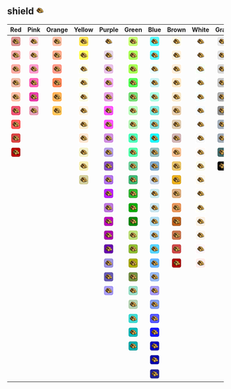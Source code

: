 ## shield ![shield](../../icons/misc/wood.png)
| Red | Pink | Orange | Yellow | Purple | Green | Blue | Brown | White | Gray |
|:-:|:-:|:-:|:-:|:-:|:-:|:-:|:-:|:-:|:-:|
| ![IndianRed](../../icons/misc/wood/IndianRed.png) | ![Pink](../../icons/misc/wood/Pink.png) | ![LightSalmon](../../icons/misc/wood/LightSalmon.png) | ![Gold](../../icons/misc/wood/Gold.png) | ![Lavender](../../icons/misc/wood/Lavender.png) | ![GreenYellow](../../icons/misc/wood/GreenYellow.png) | ![Aqua](../../icons/misc/wood/Aqua.png) | ![Cornsilk](../../icons/misc/wood/Cornsilk.png) | ![White](../../icons/misc/wood/White.png) | ![Gainsboro](../../icons/misc/wood/Gainsboro.png) |
| ![LightCoral](../../icons/misc/wood/LightCoral.png) | ![LightPink](../../icons/misc/wood/LightPink.png) | ![Coral](../../icons/misc/wood/Coral.png) | ![Yellow](../../icons/misc/wood/Yellow.png) | ![Thistle](../../icons/misc/wood/Thistle.png) | ![Chartreuse](../../icons/misc/wood/Chartreuse.png) | ![Cyan](../../icons/misc/wood/Cyan.png) | ![BlanchedAlmond](../../icons/misc/wood/BlanchedAlmond.png) | ![Snow](../../icons/misc/wood/Snow.png) | ![LightGray](../../icons/misc/wood/LightGray.png) |
| ![Salmon](../../icons/misc/wood/Salmon.png) | ![HotPink](../../icons/misc/wood/HotPink.png) | ![Tomato](../../icons/misc/wood/Tomato.png) | ![LightYellow](../../icons/misc/wood/LightYellow.png) | ![Plum](../../icons/misc/wood/Plum.png) | ![LawnGreen](../../icons/misc/wood/LawnGreen.png) | ![LightCyan](../../icons/misc/wood/LightCyan.png) | ![Bisque](../../icons/misc/wood/Bisque.png) | ![HoneyDew](../../icons/misc/wood/HoneyDew.png) | ![Silver](../../icons/misc/wood/Silver.png) |
| ![DarkSalmon](../../icons/misc/wood/DarkSalmon.png) | ![DeepPink](../../icons/misc/wood/DeepPink.png) | ![OrangeRed](../../icons/misc/wood/OrangeRed.png) | ![LemonChiffon](../../icons/misc/wood/LemonChiffon.png) | ![Violet](../../icons/misc/wood/Violet.png) | ![Lime](../../icons/misc/wood/Lime.png) | ![PaleTurquoise](../../icons/misc/wood/PaleTurquoise.png) | ![NavajoWhite](../../icons/misc/wood/NavajoWhite.png) | ![MintCream](../../icons/misc/wood/MintCream.png) | ![DarkGray](../../icons/misc/wood/DarkGray.png) |
| ![LightSalmon](../../icons/misc/wood/LightSalmon.png) | ![MediumVioletRed](../../icons/misc/wood/MediumVioletRed.png) | ![DarkOrange](../../icons/misc/wood/DarkOrange.png) | ![LightGoldenrodYellow](../../icons/misc/wood/LightGoldenrodYellow.png) | ![Orchid](../../icons/misc/wood/Orchid.png) | ![LimeGreen](../../icons/misc/wood/LimeGreen.png) | ![Aquamarine](../../icons/misc/wood/Aquamarine.png) | ![Wheat](../../icons/misc/wood/Wheat.png) | ![Azure](../../icons/misc/wood/Azure.png) | ![Gray](../../icons/misc/wood/Gray.png) |
| ![Crimson](../../icons/misc/wood/Crimson.png) | ![PaleVioletRed](../../icons/misc/wood/PaleVioletRed.png) | ![Orange](../../icons/misc/wood/Orange.png) | ![PapayaWhip](../../icons/misc/wood/PapayaWhip.png) | ![Fuchsia](../../icons/misc/wood/Fuchsia.png) | ![PaleGreen](../../icons/misc/wood/PaleGreen.png) | ![Turquoise](../../icons/misc/wood/Turquoise.png) | ![BurlyWood](../../icons/misc/wood/BurlyWood.png) | ![AliceBlue](../../icons/misc/wood/AliceBlue.png) | ![DimGray](../../icons/misc/wood/DimGray.png) |
| ![Red](../../icons/misc/wood/Red.png) | | | ![Moccasin](../../icons/misc/wood/Moccasin.png) | ![Magenta](../../icons/misc/wood/Magenta.png) | ![LightGreen](../../icons/misc/wood/LightGreen.png) | ![MediumTurquoise](../../icons/misc/wood/MediumTurquoise.png) | ![Tan](../../icons/misc/wood/Tan.png) | ![GhostWhite](../../icons/misc/wood/GhostWhite.png) | ![LightSlateGray](../../icons/misc/wood/LightSlateGray.png) |
| ![FireBrick](../../icons/misc/wood/FireBrick.png) | | | ![PeachPuff](../../icons/misc/wood/PeachPuff.png) | ![MediumOrchid](../../icons/misc/wood/MediumOrchid.png) | ![MediumSpringGreen](../../icons/misc/wood/MediumSpringGreen.png) | ![DarkTurquoise](../../icons/misc/wood/DarkTurquoise.png) | ![RosyBrown](../../icons/misc/wood/RosyBrown.png) | ![WhiteSmoke](../../icons/misc/wood/WhiteSmoke.png) | ![SlateGray](../../icons/misc/wood/SlateGray.png) |
| ![DarkRed](../../icons/misc/wood/DarkRed.png) | | | ![PaleGoldenrod](../../icons/misc/wood/PaleGoldenrod.png) | ![MediumPurple](../../icons/misc/wood/MediumPurple.png) | ![SpringGreen](../../icons/misc/wood/SpringGreen.png) | ![CadetBlue](../../icons/misc/wood/CadetBlue.png) | ![SandyBrown](../../icons/misc/wood/SandyBrown.png) | ![SeaShell](../../icons/misc/wood/SeaShell.png) | ![DarkSlateGray](../../icons/misc/wood/DarkSlateGray.png) |
| | | | ![Khaki](../../icons/misc/wood/Khaki.png) | ![RebeccaPurple](../../icons/misc/wood/RebeccaPurple.png) | ![MediumSeaGreen](../../icons/misc/wood/MediumSeaGreen.png) | ![SteelBlue](../../icons/misc/wood/SteelBlue.png) | ![Goldenrod](../../icons/misc/wood/Goldenrod.png) | ![Beige](../../icons/misc/wood/Beige.png) | ![Black](../../icons/misc/wood/Black.png) |
| | | | ![DarkKhaki](../../icons/misc/wood/DarkKhaki.png) | ![BlueViolet](../../icons/misc/wood/BlueViolet.png) | ![SeaGreen](../../icons/misc/wood/SeaGreen.png) | ![LightSteelBlue](../../icons/misc/wood/LightSteelBlue.png) | ![DarkGoldenrod](../../icons/misc/wood/DarkGoldenrod.png) | ![OldLace](../../icons/misc/wood/OldLace.png) | |
| | | | | ![DarkViolet](../../icons/misc/wood/DarkViolet.png) | ![ForestGreen](../../icons/misc/wood/ForestGreen.png) | ![PowderBlue](../../icons/misc/wood/PowderBlue.png) | ![Peru](../../icons/misc/wood/Peru.png) | ![FloralWhite](../../icons/misc/wood/FloralWhite.png) | |
| | | | | ![DarkOrchid](../../icons/misc/wood/DarkOrchid.png) | ![Green](../../icons/misc/wood/Green.png) | ![LightBlue](../../icons/misc/wood/LightBlue.png) | ![Chocolate](../../icons/misc/wood/Chocolate.png) | ![Ivory](../../icons/misc/wood/Ivory.png) | |
| | | | | ![DarkMagenta](../../icons/misc/wood/DarkMagenta.png) | ![DarkGreen](../../icons/misc/wood/DarkGreen.png) | ![SkyBlue](../../icons/misc/wood/SkyBlue.png) | ![SaddleBrown](../../icons/misc/wood/SaddleBrown.png) | ![AntiqueWhite](../../icons/misc/wood/AntiqueWhite.png) | |
| | | | | ![Purple](../../icons/misc/wood/Purple.png) | ![YellowGreen](../../icons/misc/wood/YellowGreen.png) | ![LightSkyBlue](../../icons/misc/wood/LightSkyBlue.png) | ![Sienna](../../icons/misc/wood/Sienna.png) | ![Linen](../../icons/misc/wood/Linen.png) | |
| | | | | ![Indigo](../../icons/misc/wood/Indigo.png) | ![OliveDrab](../../icons/misc/wood/OliveDrab.png) | ![DeepSkyBlue](../../icons/misc/wood/DeepSkyBlue.png) | ![Brown](../../icons/misc/wood/Brown.png) | ![LavenderBlush](../../icons/misc/wood/LavenderBlush.png) | |
| | | | | ![SlateBlue](../../icons/misc/wood/SlateBlue.png) | ![Olive](../../icons/misc/wood/Olive.png) | ![DodgerBlue](../../icons/misc/wood/DodgerBlue.png) | ![Maroon](../../icons/misc/wood/Maroon.png) | ![MistyRose](../../icons/misc/wood/MistyRose.png) | |
| | | | | ![DarkSlateBlue](../../icons/misc/wood/DarkSlateBlue.png) | ![DarkOliveGreen](../../icons/misc/wood/DarkOliveGreen.png) | ![CornflowerBlue](../../icons/misc/wood/CornflowerBlue.png) | | | |
| | | | | ![MediumSlateBlue](../../icons/misc/wood/MediumSlateBlue.png) | ![MediumAquamarine](../../icons/misc/wood/MediumAquamarine.png) | ![MediumSlateBlue](../../icons/misc/wood/MediumSlateBlue.png) | | | |
| | | | | | ![DarkSeaGreen](../../icons/misc/wood/DarkSeaGreen.png) | ![RoyalBlue](../../icons/misc/wood/RoyalBlue.png) | | | |
| | | | | | ![LightSeaGreen](../../icons/misc/wood/LightSeaGreen.png) | ![Blue](../../icons/misc/wood/Blue.png) | | | |
| | | | | | ![DarkCyan](../../icons/misc/wood/DarkCyan.png) | ![MediumBlue](../../icons/misc/wood/MediumBlue.png) | | | |
| | | | | | ![Teal](../../icons/misc/wood/Teal.png) | ![DarkBlue](../../icons/misc/wood/DarkBlue.png) | | | |
| | | | | | | ![Navy](../../icons/misc/wood/Navy.png) | | | |
| | | | | | | ![MidnightBlue](../../icons/misc/wood/MidnightBlue.png) | | | |